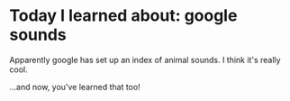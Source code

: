 #  Today I learned about: google sounds 
 
Apparently google has set up an index of animal sounds. I think it's really cool. 
 
...and now, you've learned that too!
